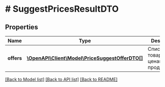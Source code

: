 # # SuggestPricesResultDTO

## Properties

Name | Type | Description | Notes
------------ | ------------- | ------------- | -------------
**offers** | [**\OpenAPI\Client\Model\PriceSuggestOfferDTO[]**](PriceSuggestOfferDTO.md) | Список товаров с ценами для продвижения. |

[[Back to Model list]](../../README.md#models) [[Back to API list]](../../README.md#endpoints) [[Back to README]](../../README.md)
